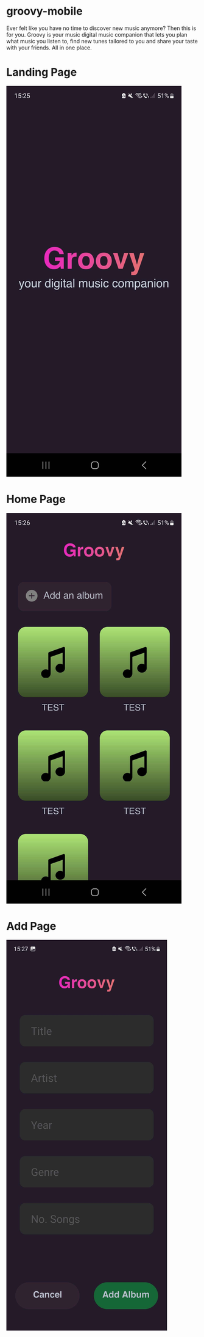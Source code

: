 # groovy-mobile


Ever felt like you have no time to discover new music anymore? Then this is for you. Groovy is your music digital music companion that lets you plan what music you listen to, find new tunes tailored to you and share your taste with your friends. All in one place.

# Landing Page
![alt text](https://github.com/911-Berescu-Adrian/groovy-mobile/blob/main/demo/Screenshot_20231208_152510_Expo_Go.jpg?raw=true)

# Home Page 
![alt text](https://github.com/911-Berescu-Adrian/groovy-mobile/blob/main/demo/Screenshot_20231208_152657_Expo_Go.jpg?raw=true)

# Add Page
![alt text](https://github.com/911-Berescu-Adrian/groovy-mobile/blob/main/demo/Screenshot_20231208_152710_Expo_Go.jpg?raw=true)
